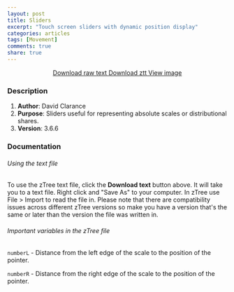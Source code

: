 ```yaml
---
layout: post
title: Sliders
excerpt: "Touch screen sliders with dynamic position display"
categories: articles
tags: [Movement] 
comments: true
share: true
---
```


<div class="btn-group">
<center>
 <a href="https://raw.githubusercontent.com/davidclarance/zTree/gh-pages/CodeSnippets/Sliders/TouchScreenSlider.txt" class="btn">Download raw text </a>
 <a href="https://github.com/davidclarance/zTree/blob/gh-pages/CodeSnippets/Sliders/TouchScreenSlider.ztt" class="btn">Download ztt </a>
 <a href="https://github.com/davidclarance/zTree/blob/gh-pages/CodeSnippets/Sliders/TouchScreenSlider.png" class="btn">View image</a>
</center> 
</div>





### Description

1. **Author**: David Clarance
2. **Purpose**: Sliders useful for representing absolute scales or distributional shares. 
3. **Version**: 3.6.6


### Documentation

###### Using the text file

To use the zTree text file, click the **Download text** button above. It will take you to a text file. Right click and "Save As" to your computer. In zTree use File > Import to read the file in. Please note that there are compatibility issues across different zTree versions so make you have a version that's the same or later than the version the file was written in.

###### Important variables in the zTree file

`numberL` - Distance from the left edge of the scale to the position of the pointer.

`numberR` - Distance from the right edge of the scale to the position of the pointer.




